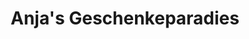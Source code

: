 ---
title: "Anja's Geschenkeparadies"
url: /witzenhausen/anjas-geschenkeparadies/
shop: Andenken
---